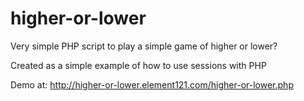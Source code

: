 # higher-or-lower
Very simple PHP script to play a simple game of higher or lower?

Created as a simple example of how to use sessions with PHP

Demo at: http://higher-or-lower.element121.com/higher-or-lower.php
